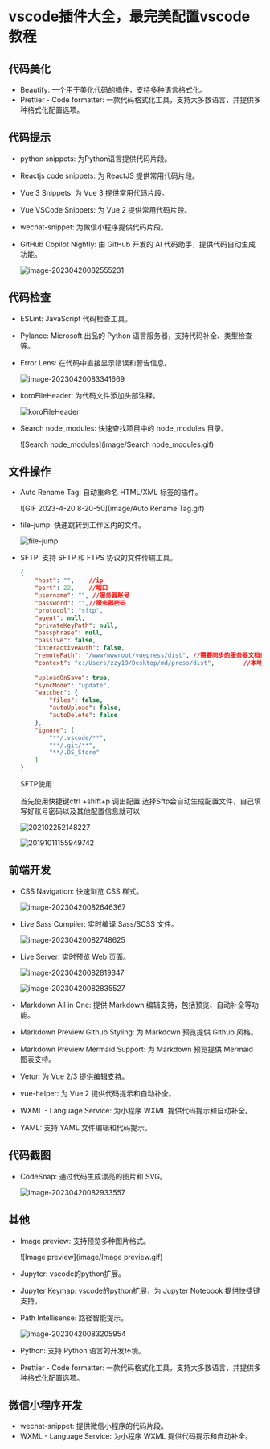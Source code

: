 # vscode插件大全，最完美配置vscode教程



## 代码美化

- Beautify: 一个用于美化代码的插件，支持多种语言格式化。
- Prettier - Code formatter: 一款代码格式化工具，支持大多数语言，并提供多种格式化配置选项。

## 代码提示

- python snippets: 为Python语言提供代码片段。
- Reactjs code snippets: 为 ReactJS 提供常用代码片段。
- Vue 3 Snippets: 为 Vue 3 提供常用代码片段。
- Vue VSCode Snippets: 为 Vue 2 提供常用代码片段。
- wechat-snippet: 为微信小程序提供代码片段。
- GitHub Copilot Nightly: 由 GitHub 开发的 AI 代码助手，提供代码自动生成功能。

  ![image-20230420082555231](image/image-20230420082555231.png)

## 代码检查

- ESLint: JavaScript 代码检查工具。

- Pylance: Microsoft 出品的 Python 语言服务器，支持代码补全、类型检查等。

- Error Lens: 在代码中直接显示错误和警告信息。

  ![image-20230420083341669](image/image-20230420083341669.png)

- koroFileHeader: 为代码文件添加头部注释。

  ![koroFileHeader](image/koroFileHeader.gif)

- Search node_modules: 快速查找项目中的 node_modules 目录。

  ![Search node_modules](image/Search node_modules.gif)

  

## 文件操作

- Auto Rename Tag: 自动重命名 HTML/XML 标签的插件。

  ![GIF 2023-4-20 8-20-50](image/Auto Rename Tag.gif)

- file-jump: 快速跳转到工作区内的文件。

  ![file-jump](image/file-jump.gif)

- SFTP: 支持 SFTP 和 FTPS 协议的文件传输工具。

  ```json
  {
      "host": "",    //ip 
      "port": 22,    //端口
      "username": "", //服务器账号
      "password": "",//服务器密码
      "protocol": "sftp", 
      "agent": null,  
      "privateKeyPath": null,
      "passphrase": null,
      "passive": false,
      "interactiveAuth": false,
      "remotePath": "/www/wwwroot/vuepress/dist", //需要同步的服务器文档位置 
      "context": "c:/Users/zzy19/Desktop/md/press/dist",        //本地位置
      
      "uploadOnSave": true,  
      "syncMode": "update",
      "watcher": {           
          "files": false,    
          "autoUpload": false,
          "autoDelete": false
      },
      "ignore": [           
          "**/.vscode/**",
          "**/.git/**",
          "**/.DS_Store"
      ]
  }
  ```
  
  SFTP使用
  
  首先使用快捷键ctrl +shift+p 调出配置 选择Sftp会自动生成配置文件，自己填写好账号密码以及其他配置信息就可以
  
  ![202102252148227](image/202102252148227.png)
  
  ![20191011155949742](image/20191011155949742.png)
  
  

## 前端开发

- CSS Navigation: 快速浏览 CSS 样式。

  ![image-20230420082646367](image/image-20230420082646367.png)

- Live Sass Compiler: 实时编译 Sass/SCSS 文件。

  ![image-20230420082748625](image/image-20230420082748625.png)

  

- Live Server: 实时预览 Web 页面。

  ![image-20230420082819347](image/image-20230420082819347.png)

  ![image-20230420082835527](image/image-20230420082835527.png)

- Markdown All in One: 提供 Markdown 编辑支持，包括预览、自动补全等功能。

- Markdown Preview Github Styling: 为 Markdown 预览提供 Github 风格。

- Markdown Preview Mermaid Support: 为 Markdown 预览提供 Mermaid 图表支持。

- Vetur: 为 Vue 2/3 提供编辑支持。

- vue-helper: 为 Vue 2 提供代码提示和自动补全。

- WXML - Language Service: 为小程序 WXML 提供代码提示和自动补全。

- YAML: 支持 YAML 文件编辑和代码提示。

## 代码截图

- CodeSnap: 通过代码生成漂亮的图片和 SVG。

  ![image-20230420082933557](image/image-20230420082933557.png)

## 其他

- Image preview: 支持预览多种图片格式。

  ![Image preview](image/Image preview.gif)

- Jupyter: vscode的python扩展。

- Jupyter Keymap: vscode的python扩展，为 Jupyter Notebook 提供快捷键支持。

- Path Intellisense: 路径智能提示。

  ![image-20230420083205954](image/image-20230420083205954.png)

- Python: 支持 Python 语言的开发环境。

- Prettier - Code formatter: 一款代码格式化工具，支持大多数语言，并提供多种格式化配置选项。

  

## 微信小程序开发

- wechat-snippet: 提供微信小程序的代码片段。
- WXML - Language Service: 为小程序 WXML 提供代码提示和自动补全。
